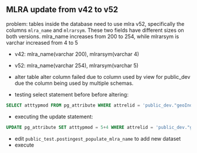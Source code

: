 ## MLRA update from v42 to v52

problem: tables inside the database need to use mlra v52, specifically the 
columns `mlra_name` and `mlrarsym`. These two fields have different sizes on both versions. mlra_name increases from 200 to 254, while mlrarsym is varchar increased from 4 to 5 

- v42: mlra_name(varchar 200), mlrarsym(varchar 4)
- v52: mlra_name(varchar 254), mlrarsym(varchar 5)


- alter table alter column failed due to column used by view for public_dev due the column being used by multiple schemas.

- testing select statement before before altering:
```sql 
SELECT atttypmod FROM pg_attribute WHERE attrelid = 'public_dev."geoIndicators"'::regclass   AND attname = 'mlrarsym';
```

- executing the update statement: 
```sql 
UPDATE pg_attribute SET atttypmod = 5+4 WHERE attrelid = 'public_dev."geoIndicators"'::regclass   AND attname = 'mlrarsym';
```

- edit `public_test.postingest_populate_mlra_name` to add new dataset 
- execute
